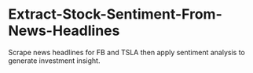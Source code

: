 # Extract-Stock-Sentiment-From-News-Headlines
Scrape news headlines for FB and TSLA then apply sentiment analysis to generate investment insight.

